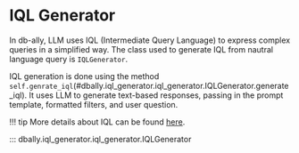 # IQL Generator

In db-ally, LLM uses IQL (Intermediate Query Language) to express complex queries in a simplified way. The class used to generate IQL from nautral language query is `IQLGenerator`.

IQL generation is done using the method `self.genrate_iql`(#dbally.iql_generator.iql_generator.IQLGenerator.generate_iql). It uses LLM to generate text-based responses, passing in the prompt template, formatted filters, and user question. 

!!! tip
    More details about IQL can be found [here](../concepts/iql.md).

::: dbally.iql_generator.iql_generator.IQLGenerator

